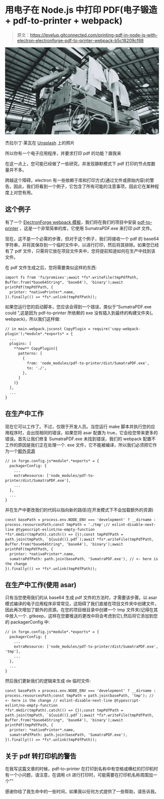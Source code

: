 # 用电子在 Node.js 中打印 PDF(电子锻造+ pdf-to-printer + webpack)

> 原文：<https://levelup.gitconnected.com/printing-pdf-in-node-js-with-electron-electronforge-pdf-to-printer-webpack-b5c18209cf88>

![](img/f129b2a9c6c0e3cab8125895b0f67880.png)

杰拉尔丁·莱瓦在 [Unsplash](https://unsplash.com?utm_source=medium&utm_medium=referral) 上的照片

所以你有一个电子应用程序，并要求打印 pdf 的功能？跟我来

在这一点上，您可能已经做了一些研究，并发现静默模式下 pdf 打印的节点库数量并不多。

跨越这个障碍，electron 有一些依赖于库和打印方式(通过文件或原始内容)的警告。因此，我们将看到一个例子，它包含了所有可能的注意事项，因此它在某种程度上对您有用。

## 这个例子

有了一个 [ElectronForge webpack 模板](https://www.electronforge.io/templates/webpack-template)，我们将在我们的项目中安装 [pdf-to-printer](https://www.npmjs.com/package/pdf-to-printer) ，这是一个非常简单的库，它使用 SumatraPDF.exe 来打印 pdf 文件。

现在，这不是一个必需的步骤，但对于这个例子，我们将接收一个 pdf 的 base64 字符串，并将其保存到一个临时文件中，以进行打印，然后将其排除。如果您已经有了 pdf 文件，只需将它放在项目文件夹中，您将提前知道如何在生产中找到该文件。

在 pdf 文件生成之后，您将需要类似这样的东西:

```
import fs from 'fs/promises';await *fs*.writeFile(tmpPdfPath, Buffer.from(*base64String*, 'base64'), 'binary');await printPdf(tmpPdfPath, {
  printer: *nativePrinter*.name,
}).finally(() => *fs*.unlink(tmpPdfPath));
```

如果您运行您的启动脚本，您应该会得到一个错误，类似于“SumatraPDF.exe could ”,这是因为 pdf-to-printer 所依赖的 exe 没有插入到最终的构建文件夹(。webpack)，所以我们这样做:

```
// in main.webpack.jsconst CopyPlugin = require('copy-webpack-plugin');*module*.*exports* = {
  ...
  plugins: [
    **new** CopyPlugin({
      patterns: [
        {
          from: 'node_modules/pdf-to-printer/dist/SumatraPDF.exe',
          to: './',
        },
      ]
    )}
  ],
  ...
}
```

## 在生产中工作

现在它可以工作了。不过，仅限于开发人员。当您运行 make 脚本并执行您的应用程序时，会出现相同的错误，如果您将 asar 配置为 true，它会给您带来更多的错误。首先让我们修复 SumatraPDF.exe 未找到错误，我们的 webpack 配置不工作的原因是我们正在处理一个. exe 文件，它不能被编译，所以我们必须把它作为一个[额外资源](https://electron.github.io/electron-packager/main/interfaces/electronpackager.options.html#extraresource)

```
// in forge.config.js*module*.*exports* = {
  packagerConfig: {
    ...
    extraResource: ['node_modules/pdf-to-printer/dist/SumatraPDF.exe'],
    ...
  },
  ...
}
```

并在生产中更改我们的代码以指向新的路径(在开发模式下不会加载额外的资源)

```
const basePath = process.env.NODE_ENV === 'development' ? __dirname : process.resourcesPath;const tmpPath = './tmp';// eslint-disable-next-line @typescript-eslint/no-empty-function
*fs*.mkdir(tmpPath).catch(() => {});const tmpPdfPath = path.join(tmpPath, `${uuid()}.pdf`);await *fs*.writeFile(tmpPdfPath, Buffer.from(*base64String*, 'base64'), 'binary');await printPdf(tmpPdfPath, {
  printer: *nativePrinter*.name,
  sumatraPdfPath: path.join(basePath, 'SumatraPDF.exe'), // <- here is the change
}).finally(() => *fs*.unlink(tmpPdfPath));
```

## 在生产中工作(使用 asar)

只有当您使用我们的从 base64 生成 pdf 文件的方法时，才需要该步骤。以 asar 模式编译的电子应用程序非常常见，这阻碍了我们直接在项目文件夹中创建文件，因此再次增加了额外的资源。在您的项目根目录中创建一个 tmp 文件夹(记得在其中放入一个. gitkeep，这样在您要推送的更改中将会考虑到它),然后将它添加到您的 packagerConfig 中:

```
// in forge.config.js*module*.*exports* = {
  packagerConfig: {
    ...
    extraResource: ['node_modules/pdf-to-printer/dist/SumatraPDF.exe', 'tmp'],
    ...
  },
  ...
}
```

然后我们更新我们的逻辑来生成 de 临时文件:

```
const basePath = process.env.NODE_ENV === 'development' ? __dirname : process.resourcesPath;const tmpPath = path.join(basePath, 'tmp'); // <- here is the change // eslint-disable-next-line @typescript-eslint/no-empty-function
*fs*.mkdir(tmpPath).catch(() => {});const tmpPdfPath = path.join(tmpPath, `${uuid()}.pdf`);await *fs*.writeFile(tmpPdfPath, Buffer.from(*base64String*, 'base64'), 'binary');await printPdf(tmpPdfPath, {
  printer: *nativePrinter*.name,
  sumatraPdfPath: path.join(basePath, 'SumatraPDF.exe'),
}).finally(() => *fs*.unlink(tmpPdfPath));
```

## 关于 pdf 转打印机的警告

在我写这篇文章的时候，pdf-to-printer 在打印到名称中有空格或横杠的打印机时有一个小问题，请注意，在调用 cli 进行打印时，可能需要在打印机名称周围加一个""

感谢你给了我生命中的一些时间，如果我以任何方式提供了一些帮助，请告诉我。